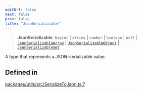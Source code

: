```yaml
---
editUrl: false
next: false
prev: false
title: "JsonSerializable"
---
```


> **JsonSerializable**: `bigint` \| `string` \| `number` \| `boolean` \| `null` \| [`JsonSerializableArray`](/reference/tevm/utils/type-aliases/jsonserializablearray/) \| [`JsonSerializableObject`](/reference/tevm/utils/type-aliases/jsonserializableobject/) \| [`JsonSerializableSet`](/reference/tevm/utils/type-aliases/jsonserializableset/)

A type that represents a JSON-serializable value.

## Defined in

[packages/utils/src/SerializeToJson.ts:7](https://github.com/evmts/tevm-monorepo/blob/main/packages/utils/src/SerializeToJson.ts#L7)
